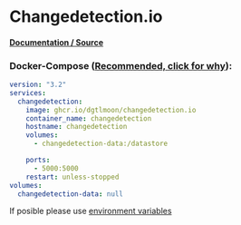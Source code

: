 # Changedetection.io

#### [Documentation / Source](changedetection.io "Documentation / Source")

### Docker-Compose ([Recommended, click for why](https://docs.docker.com/compose/intro/features-uses/ "docs.docker.com Why use Compose?")):

```yaml
version: "3.2"
services:
  changedetection:
    image: ghcr.io/dgtlmoon/changedetection.io
    container_name: changedetection
    hostname: changedetection
    volumes:
      - changedetection-data:/datastore

    ports:
      - 5000:5000
    restart: unless-stopped
volumes:
  changedetection-data: null

```

If posible please use [environment variables](https://docs.docker.com/compose/environment-variables/set-environment-variables/ "docs.docker.com/envoirment variables")
